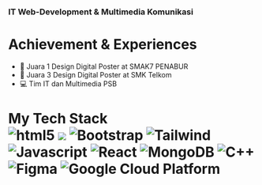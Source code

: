 ### IT Web-Development & Multimedia Komunikasi
# Achievement & Experiences
- 🥇 Juara 1 Design Digital Poster at SMAK7 PENABUR
- 🥉 Juara 3 Design Digital Poster at SMK Telkom
- 💻 Tim IT dan Multimedia PSB
<h1> My Tech Stack <br>
  <img alt="html5" src="https://img.shields.io/badge/-HTML5-E34F26?style=round-square&logo=html5&logoColor=white" />
  <img src="https://img.shields.io/badge/-CSS-1a73e8?style=round-square&logo=css&logoColor=white" />
  <img alt="Bootstrap" src="https://img.shields.io/badge/-Bootstrap-7953b3?style=flat-round&logo=bootstrap&logoColor=white" />
  <img alt="Tailwind" src="https://img.shields.io/badge/-Tailwind-blue?style=round-square&logo=tailwindcss&logoColor=white" />
  <img alt="Javascript" src="https://img.shields.io/badge/-JavaScript-f7df1c?style=round-square&logo=javascript&logoColor=black" />
  <img alt="React" src="https://img.shields.io/badge/-React-45b8d8?style=round-square&logo=react&logoColor=white" />
  <img alt="MongoDB" src="https://img.shields.io/badge/-MongoDB Compass-13aa52?style=round-square&logo=mongodb&logoColor=white" />
  <img alt="C++" src="https://img.shields.io/badge/-C++-darkblue?style=round-square&logo=cplusplus&logoColor=white" />
  <img alt="Figma" src="https://img.shields.io/badge/-figma-purple?style=round-square&logo=figma&logoColor=white" />
  <img alt="Google Cloud Platform" src="https://img.shields.io/badge/-Google_Cloud-1a73e8?style=flat-square&logo=google-cloud&logoColor=white" />
</h1>



  

  


